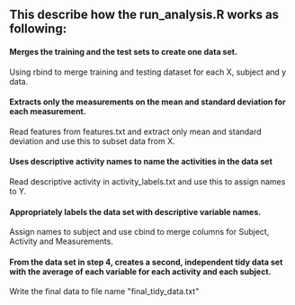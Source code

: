 This describe how the run_analysis.R works as following:
-----------

####  Merges the training and the test sets to create one data set.
  Using rbind to merge training and testing dataset for each X, subject and y data.

#### Extracts only the measurements on the mean and standard deviation for each measurement.
  Read features from features.txt and extract only mean and standard deviation and use this to subset data from X.

#### Uses descriptive activity names to name the activities in the data set
  Read descriptive activity in activity_labels.txt and use this to assign names to Y.
  
#### Appropriately labels the data set with descriptive variable names.
  Assign names to subject and use cbind to merge columns for Subject, Activity and Measurements.

#### From the data set in step 4, creates a second, independent tidy data set with the average of each variable for each activity and each subject.
  Write the final data to file name "final_tidy_data.txt"
